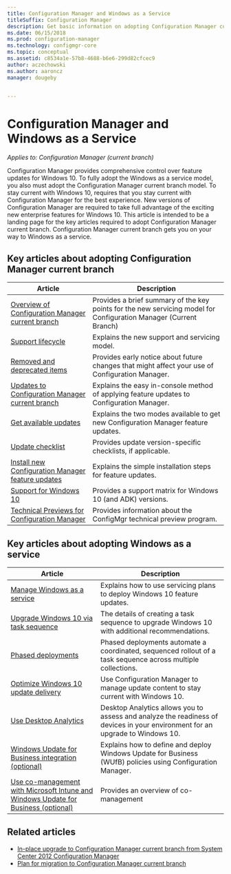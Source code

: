 ```yaml
---
title: Configuration Manager and Windows as a Service
titleSuffix: Configuration Manager
description: Get basic information on adopting Configuration Manager current branch to support Windows as a service.
ms.date: 06/15/2018
ms.prod: configuration-manager
ms.technology: configmgr-core
ms.topic: conceptual
ms.assetid: c8534a1e-57b8-4688-b6e6-299d82cfcec9
author: aczechowski
ms.author: aaroncz
manager: dougeby


---
```


# Configuration Manager and Windows as a Service

*Applies to: Configuration Manager (current branch)*

Configuration Manager provides comprehensive control over feature updates for Windows 10. To fully adopt the Windows as a service model, you also must adopt the Configuration Manager current branch model. To stay current with Windows 10, requires that you stay current with Configuration Manager for the best experience. New versions of Configuration Manager are required to take full advantage of the exciting new enterprise features for Windows 10. This article is intended to be a landing page for the key articles required to adopt Configuration Manager current branch. Configuration Manager current branch gets you on your way to Windows as a service.

## Key articles about adopting Configuration Manager current branch

| Article        | Description          | 
| ------------- |-------------|
|[Overview of Configuration Manager current branch](../plan-design/changes/whats-new-incremental-versions.md)|Provides a brief summary of the key points for the new servicing model for Configuration Manager (Current Branch)|
|[Support lifecycle](../servers/manage/current-branch-versions-supported.md)|Explains the new support and servicing model.|
|[Removed and deprecated items](../plan-design/changes/deprecated/removed-and-deprecated.md)|Provides early notice about future changes that might affect your use of Configuration Manager.|
|[Updates to Configuration Manager current branch](../servers/manage/updates.md)|Explains the easy in-console method of applying feature updates to Configuration Manager.|
|[Get available updates](../servers/manage/install-in-console-updates.md#get-available-updates)|Explains the two modes available to get new Configuration Manager feature updates.|
|[Update checklist](../servers/manage/install-in-console-updates.md#bkmk_beforeinstall)|Provides update version-specific checklists, if applicable.| 
|[Install new Configuration Manager feature updates](../servers/manage/install-in-console-updates.md)|Explains the simple installation steps for feature updates.|
|[Support for Windows 10](../plan-design/configs/support-for-windows-10.md)|Provides a support matrix for Windows 10 (and ADK) versions.|
|[Technical Previews for Configuration Manager](../get-started/technical-preview.md)|Provides information about the ConfigMgr technical preview program.|


## Key articles about adopting Windows as a service

| Article        | Description          |
| ------------- |-------------|
|[Manage Windows as a service](../../osd/deploy-use/manage-windows-as-a-service.md)|Explains how to use servicing plans to deploy Windows 10 feature updates.|
|[Upgrade Windows 10 via task sequence](../../osd/deploy-use/create-a-task-sequence-to-upgrade-an-operating-system.md)|The details of creating a task sequence to upgrade Windows 10 with additional recommendations.|
|[Phased deployments](../../osd/deploy-use/create-phased-deployment-for-task-sequence.md)|Phased deployments automate a coordinated, sequenced rollout of a task sequence across multiple collections.|  
|[Optimize Windows 10 update delivery](../../sum/deploy-use/optimize-windows-10-update-delivery.md)|Use Configuration Manager to manage update content to stay current with Windows 10.|
|[Use Desktop Analytics](../../desktop-analytics/overview.md)|Desktop Analytics allows you to assess and analyze the readiness of devices in your environment for an upgrade to Windows 10.|
|[Windows Update for Business integration (optional)](../../sum/deploy-use/integrate-windows-update-for-business-windows-10.md)|Explains how to define and deploy Windows Update for Business (WUfB) policies using Configuration Manager.|
|[Use co-management with Microsoft Intune and Windows Update for Business (optional)](../../comanage/overview.md)|Provides an overview of co-management|


## Related articles

- [In-place upgrade to Configuration Manager current branch from System Center 2012 Configuration Manager](../servers/deploy/install/upgrade-to-configuration-manager.md)
- [Plan for migration to Configuration Manager current branch](../migration/planning-for-migration.md)
